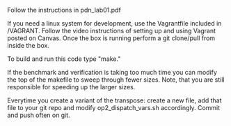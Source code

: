Follow the instructions in pdn_lab01.pdf

If you need a linux system for development, use the Vagrantfile included in /VAGRANT. Follow the video instructions of setting up and using Vagrant posted on Canvas. Once the box is running perform a git clone/pull from inside the box.

To build and run this code type "make." 

If the benchmark and verification is taking too much time you can modify the top of the makefile to sweep through fewer sizes. Note, that you are still responsible for speeding up the larger sizes.

Everytime you create a variant of the transpose: create a new file, add that file to your git repo and modify op2_dispatch_vars.sh accordingly. Commit and push often on git.
